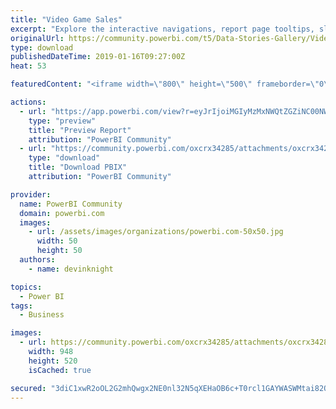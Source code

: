 ```yaml
---
title: "Video Game Sales"
excerpt: "Explore the interactive navigations, report page tooltips, slicer pop up, and other interactive features. This is part of a a Data Storytelling with"
originalUrl: https://community.powerbi.com/t5/Data-Stories-Gallery/Video-Game-Sales/m-p/602233
type: download
publishedDateTime: 2019-01-16T09:27:00Z
heat: 53

featuredContent: "<iframe width=\"800\" height=\"500\" frameborder=\"0\" src=\"https://app.powerbi.com/view?r=eyJrIjoiMGIyMzMxNWQtZGZiNC00NWU5LTkzY2YtMjdlYjM2NmZmZjhiIiwidCI6IjBhYTVjODNjLTkzZjMtNGY0ZC1hNzJmLTdiZTkzMDkxOTZhNiIsImMiOjN9\"></iframe>"

actions:
  - url: "https://app.powerbi.com/view?r=eyJrIjoiMGIyMzMxNWQtZGZiNC00NWU5LTkzY2YtMjdlYjM2NmZmZjhiIiwidCI6IjBhYTVjODNjLTkzZjMtNGY0ZC1hNzJmLTdiZTkzMDkxOTZhNiIsImMiOjN9"
    type: "preview"
    title: "Preview Report"
    attribution: "PowerBI Community"
  - url: "https://community.powerbi.com/oxcrx34285/attachments/oxcrx34285/DataStoriesGallery/2441/2/Video%20Game%20Sales.pbix"
    type: "download"
    title: "Download PBIX"
    attribution: "PowerBI Community"

provider:
  name: PowerBI Community
  domain: powerbi.com
  images:
    - url: /assets/images/organizations/powerbi.com-50x50.jpg
      width: 50
      height: 50
  authors:
    - name: devinknight

topics:
  - Power BI
tags:
  - Business

images:
  - url: https://community.powerbi.com/oxcrx34285/attachments/oxcrx34285/DataStoriesGallery/2441/1/Video%20Game%20Sales.jpg
    width: 948
    height: 520
    isCached: true

secured: "3diC1xwR2oOL2G2mhQwgx2NE0nl32N5qXEHaOB6c+T0rcl1GAYWASWMtai82QAcKNbOFMuqywWJedFU1/87k0Gq4eHWSyafHlqmzxEyHP+pTNpfQPNnfX/TdohmjmB30mc+PbpCSj9iDjVtZXouVbqpAy0dHLcrfrr9s5Z5hxT+ZFdAScs3roZzMk9IqASDQbKhXllo5oprikX9ZvjaqPoq4Q7XfCiltRTQJNrpw9K7XuZt3KPLTPlTCKsYdoD3I2BqdxJFBgnOYcWpc+DrryI3IWTy4u//kLF3RRK3wV2XHhZgGekG+XPB6inrGuwaMHhFjNRZaeR0XNGF3vJCuqvVy93R2WjbUyusnaKq+xIGj2VD9uIDEojM7Uyrj5YqGWwNHtTShXQ9vGz/g0K/yUrfRAZd7BbtvFf0hwqOjwjI=;t1db9i+JDyWWCF9QhbKBNA=="
---
```


